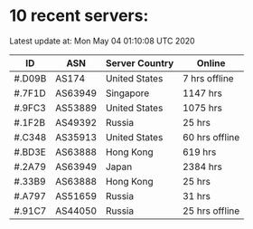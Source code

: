 # 10 recent servers:

Latest update at: Mon May 04 01:10:08 UTC 2020

| ID | ASN | Server Country | Online |
| -- | --- | -------------- | ------ |
| #.D09B | AS174 | United States | 7 hrs offline |
| #.7F1D | AS63949 | Singapore | 1147 hrs |
| #.9FC3 | AS53889 | United States | 1075 hrs |
| #.1F2B | AS49392 | Russia | 25 hrs |
| #.C348 | AS35913 | United States | 60 hrs offline |
| #.BD3E | AS63888 | Hong Kong | 619 hrs |
| #.2A79 | AS63949 | Japan | 2384 hrs |
| #.33B9 | AS63888 | Hong Kong | 25 hrs |
| #.A797 | AS51659 | Russia | 31 hrs |
| #.91C7 | AS44050 | Russia | 25 hrs offline |


